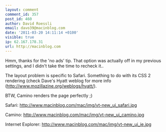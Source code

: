 ```yaml
---
layout: comment
comment_id: 357
post_id: 460
author: David Roessli
email: davo39@macinblog.com
date: '2011-03-20 14:11:14 +0100'
visible: true
ip: 62.167.178.31
url: http://macinblog.com
---
```

Hmm, thanks for the 'no ads' tip. That option was actually off in my previous settings, and I didn't take the time to recheck it..



The layout problem is specific to Safari. Something to do with its CSS 2 rendering (check Dave's Hyatt weblog for more info (<a href="http://www.mozillazine.org/weblogs/hyatt/)." rel="nofollow">http://www.mozillazine.org/weblogs/hyatt/).</a>



BTW, Camino renders the page perfectly ;) 



Safari: <a href="http://www.macinblog.com/mac/img/vt-new_ui_safari.jpg" rel="nofollow">http://www.macinblog.com/mac/img/vt-new_ui_safari.jpg</a>

Camino: <a href="http://www.macinblog.com/mac/img/vt-new_ui_camino.jpg" rel="nofollow">http://www.macinblog.com/mac/img/vt-new_ui_camino.jpg</a>

Internet Explorer: <a href="http://www.macinblog.com/mac/img/vt-new_ui_ie.jpg" rel="nofollow">http://www.macinblog.com/mac/img/vt-new_ui_ie.jpg</a>
